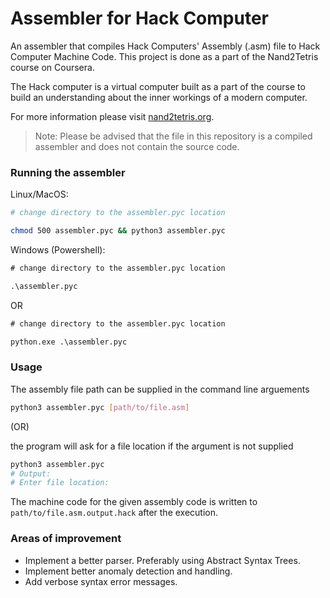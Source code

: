 # Assembler for Hack Computer

An assembler that compiles Hack Computers' Assembly (.asm) file to Hack Computer Machine Code. This project is done as a part of the Nand2Tetris course on Coursera.

The Hack computer is a virtual computer built as a part of the course to build an understanding about the inner workings of a modern computer.

For more information please visit [nand2tetris.org](https://nand2tetris.org).

> Note: Please be advised that the file in this repository is a compiled assembler and does not contain the source code.


### Running the assembler

Linux/MacOS:

```bash
# change directory to the assembler.pyc location

chmod 500 assembler.pyc && python3 assembler.pyc
```

Windows (Powershell):

```ps
# change directory to the assembler.pyc location

.\assembler.pyc
```
OR
```ps
# change directory to the assembler.pyc location

python.exe .\assembler.pyc
```

### Usage

The assembly file path can be supplied in the command line arguements 

```bash
python3 assembler.pyc [path/to/file.asm]
```

(OR)

the program will ask for a file location if the argument is not supplied
```bash
python3 assembler.pyc
# Output:
# Enter file location:
```

The machine code for the given assembly code is written to `path/to/file.asm.output.hack` after the execution.

### Areas of improvement

- Implement a better parser. Preferably using Abstract Syntax Trees.
- Implement better anomaly detection and handling.  
- Add verbose syntax error messages.
